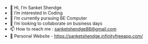- 👋 Hi, I’m Sanket Shendge
- 👀 I’m interested in Coding
- 🌱 I’m currently pursuing BE Computer
- 💞️ I’m looking to collaborate on business days
- 📫 How to reach me : sanketshendge88@gmail.com
- 🚀 Personal Website - https://sanketshendge.infinityfreeapp.com/

<!---
SanketShendge21/SanketShendge21 is a ✨ special ✨ repository because its `README.md` (this file) appears on your GitHub profile.
You can click the Preview link to take a look at your changes.
--->
